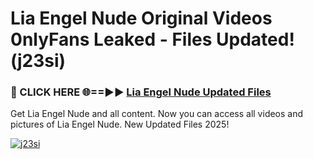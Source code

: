 # Lia Engel Nude Original Videos 0nlyFans Leaked - Files Updated! (j23si)

<h3>🔴 CLICK HERE 🌐==►► <a href="https://tinyurl.com/yrmya6cz" rel="nofollow">Lia Engel Nude Updated Files</a></h3>

Get Lia Engel Nude and all content. Now you can access all videos and pictures of Lia Engel Nude. New Updated Files 2025!

[![j23si](https://i.imgur.com/FMdXYCs.gif)](https://tinyurl.com/yrmya6cz)
